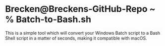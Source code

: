 # Brecken@Breckens-GitHub-Repo ~ % Batch-to-Bash.sh
This is a simple tool which will convert your Windows Batch script to a Bash Shell script in a matter of seconds, making it compatible with macOS. 
